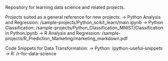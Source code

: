 Repository for learning data science and related projects.

Projects suited as a general reference for new projects:
  -> Python Analysis and Regression: /sample-projects/Python_scikit_learn/main.ipynb
  -> Python Classification: /sample-projects/Python_Classification_MNIST/Classification in Python.ipynb
  -> R Analysis and Regression: /sample-projects/R_Prediction_Marketing/marketing_markdown.pdf

Code Snippets for Data Transformation:
  -> Python: /python-useful-snippets
  -> R: /r-for-data-science
